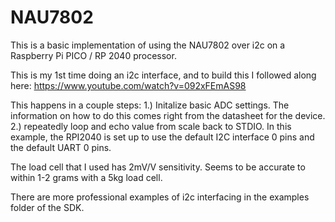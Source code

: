 # NAU7802

This is a basic implementation of using the NAU7802 over i2c on a Raspberry Pi PICO / RP 2040 processor.

This is my 1st time doing an i2c interface, and to build this I followed along here:
https://www.youtube.com/watch?v=092xFEmAS98

This happens in a couple steps:
1.) Initalize basic ADC settings.
  The information on how to do this comes right from the datasheet for the device.
2.) repeatedly loop and echo value from scale back to STDIO.
  In this example, the RPI2040 is set up to use the default I2C interface 0 pins and 
  the default UART 0 pins.
  
The load cell that I used has 2mV/V sensitivity.  Seems to be accurate to within 1-2 grams with a 5kg load cell.

There are more professional examples of i2c interfacing in the examples folder of the SDK.
